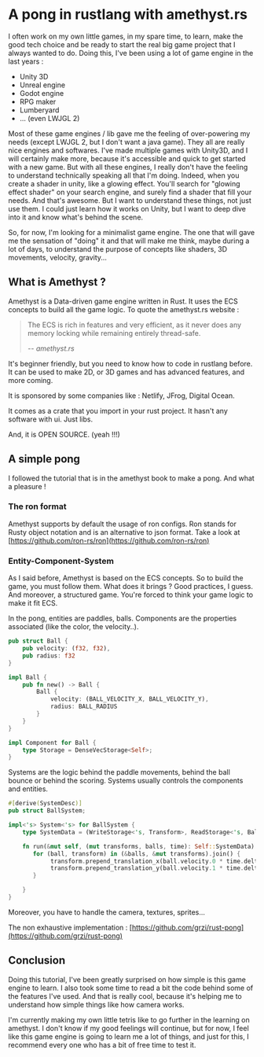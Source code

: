 
# A pong in rustlang with amethyst.rs

I often work on my own little games, in my spare time, to learn, make the good tech choice and be ready to start the real big game project that I always wanted to do. Doing this, I've been using a lot of game engine in the last years :

- Unity 3D
- Unreal engine
- Godot engine
- RPG maker
- Lumberyard
- ... (even LWJGL 2)
    
Most of these game engines / lib gave me the feeling of over-powering my needs (except LWJGL 2, but I don't want a java game). They all are really nice engines and softwares. I've made multiple games with Unity3D, and I will certainly make more, because it's accessible and quick to get started with a new game. But with all these engines, I really don't have the feeling to understand technically speaking all that I'm doing. Indeed, when you create a shader in unity, like a glowing effect. You'll search for "glowing effect shader" on your search engine, and surely find a shader that fill your needs. And that's awesome. But I want to understand these things, not just use them.  I could just learn how it works on Unity, but I want to deep dive into it and know what's behind the scene.

So, for now, I'm looking for a minimalist game engine. The one that will gave me the sensation of "doing" it and that will make me think, maybe during a lot of days, to understand the purpose of concepts like shaders, 3D movements, velocity, gravity...

## What is Amethyst ?

Amethyst is a Data-driven game engine written in Rust. It uses the ECS concepts to build all the game logic. To quote the amethyst.rs website :

> The ECS is rich in features and very efficient, as it never does any memory locking while remaining entirely thread-safe.
>
> -- <cite>amethyst.rs</cite>

It's beginner friendly, but you need to know how to code in rustlang before. It can be used to make 2D, or 3D games and has advanced features, and more coming.

It is sponsored by some companies like : Netlify, JFrog, Digital Ocean.

It comes as a crate that you import in your rust project. It hasn't any software with ui. Just libs.

And, it is OPEN SOURCE. (yeah !!!)

## A simple pong 

I followed the tutorial that is in the amethyst book to make a pong. And what a pleasure !

### The ron format
Amethyst supports by default the usage of ron configs. Ron stands for Rusty object notation and is an alternative to json format. Take a look at [https://github.com/ron-rs/ron](https://github.com/ron-rs/ron)

### Entity-Component-System

As I said before, Amethyst is based on the ECS concepts. So to build the game, you must follow them. 
What does it brings ? Good practices, I guess. And moreover, a structured game. You're forced to 
think your game logic to make it fit ECS.   

In the pong, entities are paddles, balls. Components are the properties associated (like the color, the velocity..). 

```rust
pub struct Ball {
	pub velocity: (f32, f32),
	pub radius: f32
}

impl Ball {
    pub fn new() -> Ball {
        Ball {
			velocity: (BALL_VELOCITY_X, BALL_VELOCITY_Y),
			radius: BALL_RADIUS
        }
    }
}

impl Component for Ball {
    type Storage = DenseVecStorage<Self>;
}
```

Systems are the logic behind the paddle movements, behind the ball bounce or behind the scoring.
Systems usually controls the components and entities.  

```rust
#[derive(SystemDesc)]
pub struct BallSystem;

impl<'s> System<'s> for BallSystem {
    type SystemData = (WriteStorage<'s, Transform>, ReadStorage<'s, Ball>,  Read<'s, Time>);

    fn run(&mut self, (mut transforms, balls, time): Self::SystemData) {
       for (ball, transform) in (&balls, &mut transforms).join() {
		   	transform.prepend_translation_x(ball.velocity.0 * time.delta_seconds());
            transform.prepend_translation_y(ball.velocity.1 * time.delta_seconds());
	   }

    }
}
```

Moreover, you have to handle the camera, textures, sprites... 

The non exhaustive implementation : [https://github.com/grzi/rust-pong](https://github.com/grzi/rust-pong)

## Conclusion

Doing this tutorial, I've been greatly surprised on how simple is this game engine to learn. I also took some time to read a bit the code behind some of the features I've used. And that is really cool, because it's helping me to understand how simple things like how camera works. 

I'm currently making my own little tetris like to go further in the learning on amethyst. I don't know if my good feelings will continue, but for now, I feel like this game engine is going to learn me a lot of things, and just for this, I recommend every one who has a bit of free time to test it. 